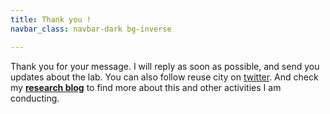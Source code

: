 ```yaml
---
title: Thank you !
navbar_class: navbar-dark bg-inverse

---
```


Thank you for your message. I will reply as soon as possible, and send you updates about the lab. You can also follow reuse city on [twitter](https://twitter.com/reuse_city). And check my <a href="https://is.efeefe.me/opendott"><strong>research blog</strong></a> to find more about this and other activities I am conducting.

